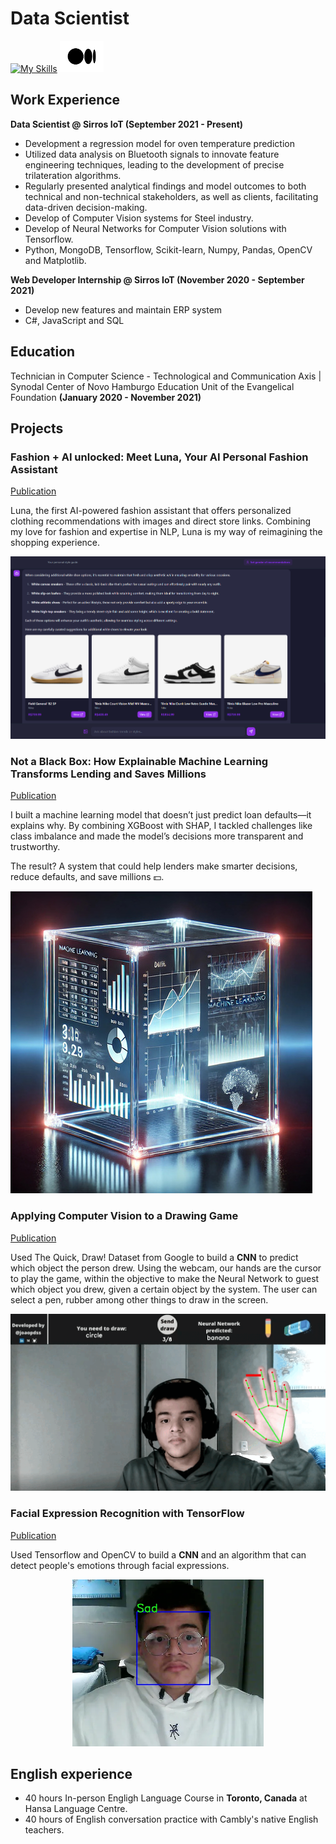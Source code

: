# Data Scientist
[![My Skills](https://skillicons.dev/icons?i=linkedin&perline=1)](https://www.linkedin.com/in/joaopdss/) <a href="https://joaopdss.medium.com/"><img src="Medium-Symbol-Black-RGB@1x.jpg" width="70" height="50"></a>

## Work Experience

**Data Scientist @ Sirros IoT (September 2021 - Present)**
- Development a regression model for oven temperature prediction
- Utilized data analysis on Bluetooth signals to innovate feature engineering techniques, leading to the development of precise trilateration algorithms.
- Regularly presented analytical findings and model outcomes to both technical and non-technical stakeholders, as well as clients, facilitating data-driven decision-making.
- Develop of Computer Vision systems for Steel industry.
- Develop of Neural Networks for Computer Vision solutions with Tensorflow.
- Python, MongoDB, Tensorflow, Scikit-learn, Numpy, Pandas, OpenCV and Matplotlib.

**Web Developer Internship @ Sirros IoT (November 2020 - September 2021)**
- Develop new features and maintain ERP system
- C#, JavaScript and SQL

## Education
Technician in Computer Science - Technological and Communication Axis | Synodal Center of Novo Hamburgo Education Unit of the Evangelical Foundation **(January 2020 - November 2021)**

## Projects

### **Fashion + AI unlocked: Meet Luna, Your AI Personal Fashion Assistant** ###
[Publication](https://joaopdss.medium.com/fashion-ai-unlocked-meet-luna-your-ai-personal-stylist-acc26e9c549a)

Luna, the first AI-powered fashion assistant that offers personalized clothing recommendations with images and direct store links. Combining my love for fashion and expertise in NLP, Luna is my way of reimagining the shopping experience.

![](luna-img.png)

### **Not a Black Box: How Explainable Machine Learning Transforms Lending and Saves Millions** ###
[Publication](https://joaopdss.medium.com/not-a-black-box-how-explainable-machine-learning-transforms-lending-and-saves-millions-cb6262671867)

I built a machine learning model that doesn’t just predict loan defaults—it explains why. By combining XGBoost with SHAP, I tackled challenges like class imbalance and made the model’s decisions more transparent and trustworthy.

The result? A system that could help lenders make smarter decisions, reduce defaults, and save millions 💵.

![](not_black_box_machine_learning.jpg)

### **Applying Computer Vision to a Drawing Game** ###
[Publication](https://blog.devgenius.io/applying-computer-vision-to-a-drawing-game-15a0f961fcfa)

Used The Quick, Draw! Dataset from Google to build a **CNN** to predict which object the person drew. Using the webcam, our hands are the cursor to play the game, within the objective to make the Neural Network to guest which object you drew, given a certain object by the system. The user can select a pen, rubber among other things to draw in the screen.

![](draw.gif)

### **Facial Expression Recognition with TensorFlow** ###
[Publication](https://medium.com/dev-genius/facial-expression-recognition-with-tensorflow-90f6174163c3)

Used Tensorflow and OpenCV to build a **CNN** and an algorithm that can detect people's emotions through facial expressions.

<p align="center">
  <img src="facial-expression.png" />
</p>

## English experience
- 40 hours In-person Engligh Language Course in **Toronto, Canada** at Hansa Language Centre.
- 40 hours of English conversation practice with Cambly's native English teachers.
